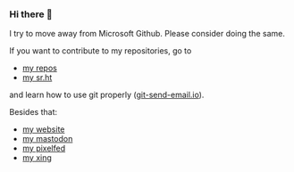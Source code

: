 ### Hi there 👋

I try to move away from Microsoft Github.
Please consider doing the same.


If you want to contribute to my repositories, go to

* [my repos](https://git.beyermatthi.as)
* [my sr.ht](https://git.sr.ht/~matthiasbeyer)

and learn how to use git properly ([git-send-email.io](https://git-send-email.io)).


Besides that:

* [my website](https://beyermatthias.de)
* [my mastodon](https://mastodon.technology/@musicmatze)
* [my pixelfed](https://pixelfed.social/musicmatze)
* [my xing](https://www.xing.com/profile/Matthias_Beyer47)

